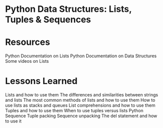 # Python Data Structures: Lists, Tuples & Sequences
# Resources
Python Documentation on Lists
Python Documentation on Data Structures
Some videos on Lists
# Lessons Learned
Lists and how to use them
The differences and similarities between strings and lists
The most common methods of lists and how to use them
How to use lists as stacks and queues
List comprehensions and how to use them
Tuples and how to use them
When to use tuples versus lists
Python Sequence
Tuple packing
Sequence unpacking
The del statement and how to use it

